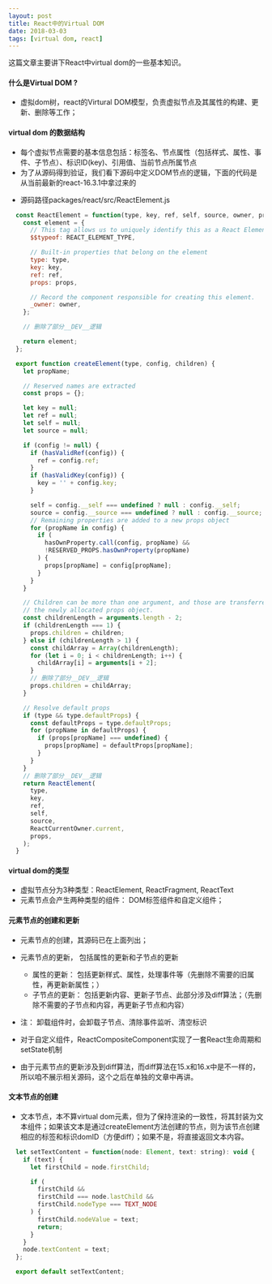 ```yaml
---
layout: post
title: React中的Virtual DOM
date: 2018-03-03 
tags: [virtual dom, react]
---
```


这篇文章主要讲下React中virtual dom的一些基本知识。

#### 什么是Virtual DOM ?
- 虚拟dom树，react的Virtural DOM模型，负责虚拟节点及其属性的构建、更新、删除等工作；

#### virtual dom 的数据结构
- 每个虚拟节点需要的基本信息包括：标签名、节点属性（包括样式、属性、事件、子节点）、标识ID(key)、引用值、当前节点所属节点
- 为了从源码得到验证，我们看下源码中定义DOM节点的逻辑，下面的代码是从当前最新的react-16.3.1中拿过来的

<!-- more -->

- 源码路径packages/react/src/ReactElement.js

```javascript
  const ReactElement = function(type, key, ref, self, source, owner, props) {
    const element = {
      // This tag allows us to uniquely identify this as a React Element
      $$typeof: REACT_ELEMENT_TYPE,

      // Built-in properties that belong on the element
      type: type,
      key: key,
      ref: ref,
      props: props,

      // Record the component responsible for creating this element.
      _owner: owner,
    };

    // 删除了部分__DEV__逻辑

    return element;
  };

  export function createElement(type, config, children) {
    let propName;

    // Reserved names are extracted
    const props = {};

    let key = null;
    let ref = null;
    let self = null;
    let source = null;

    if (config != null) {
      if (hasValidRef(config)) {
        ref = config.ref;
      }
      if (hasValidKey(config)) {
        key = '' + config.key;
      }

      self = config.__self === undefined ? null : config.__self;
      source = config.__source === undefined ? null : config.__source;
      // Remaining properties are added to a new props object
      for (propName in config) {
        if (
          hasOwnProperty.call(config, propName) &&
          !RESERVED_PROPS.hasOwnProperty(propName)
        ) {
          props[propName] = config[propName];
        }
      }
    }

    // Children can be more than one argument, and those are transferred onto
    // the newly allocated props object.
    const childrenLength = arguments.length - 2;
    if (childrenLength === 1) {
      props.children = children;
    } else if (childrenLength > 1) {
      const childArray = Array(childrenLength);
      for (let i = 0; i < childrenLength; i++) {
        childArray[i] = arguments[i + 2];
      }
      // 删除了部分__DEV__逻辑
      props.children = childArray;
    }

    // Resolve default props
    if (type && type.defaultProps) {
      const defaultProps = type.defaultProps;
      for (propName in defaultProps) {
        if (props[propName] === undefined) {
          props[propName] = defaultProps[propName];
        }
      }
    }
    // 删除了部分__DEV__逻辑
    return ReactElement(
      type,
      key,
      ref,
      self,
      source,
      ReactCurrentOwner.current,
      props,
    );
  }
```


#### virtual dom的类型
- 虚拟节点分为3种类型：ReactElement, ReactFragment, ReactText
- 元素节点会产生两种类型的组件： DOM标签组件和自定义组件；


#### 元素节点的创建和更新
-  元素节点的创建，其源码已在上面列出；
- 元素节点的更新， 包括属性的更新和子节点的更新
    - 属性的更新： 包括更新样式、属性，处理事件等（先删除不需要的旧属性，再更新新属性；）
    - 子节点的更新： 包括更新内容、更新子节点、此部分涉及diff算法；（先删除不需要的子节点和内容，再更新子节点和内容）
- 注： 卸载组件时，会卸载子节点、清除事件监听、清空标识

- 对于自定义组件，ReactCompositeComponent实现了一套React生命周期和setState机制

- 由于元素节点的更新涉及到diff算法，而diff算法在15.x和16.x中是不一样的，所以咱不展示相关源码，这个之后在单独的文章中再讲。

#### 文本节点的创建
- 文本节点，本不算virtual dom元素，但为了保持渲染的一致性，将其封装为文本组件；如果该文本是通过createElement方法创建的节点，则为该节点创建相应的标签和标识domID（方便diff）；如果不是，将直接返回文本内容。

```javascript
  let setTextContent = function(node: Element, text: string): void {
    if (text) {
      let firstChild = node.firstChild;

      if (
        firstChild &&
        firstChild === node.lastChild &&
        firstChild.nodeType === TEXT_NODE
      ) {
        firstChild.nodeValue = text;
        return;
      }
    }
    node.textContent = text;
  };

  export default setTextContent;
```

